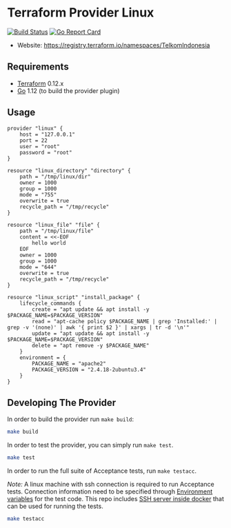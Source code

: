Terraform Provider Linux
========================

[![Build Status](https://cloud.drone.io/api/badges/TelkomIndonesia/terraform-provider-linux/status.svg?branch=master)](https://cloud.drone.io/TelkomIndonesia/terraform-provider-linux)
[![Go Report Card](https://goreportcard.com/badge/github.com/TelkomIndonesia/terraform-provider-linux)](https://goreportcard.com/report/github.com/TelkomIndonesia/terraform-provider-linux)

- Website: <https://registry.terraform.io/namespaces/TelkomIndonesia>

Requirements
------------

- [Terraform](https://www.terraform.io/downloads.html) 0.12.x
- [Go](https://golang.org/doc/install) 1.12 (to build the provider plugin)

Usage
-----

```hcl
provider "linux" {
    host = "127.0.0.1"
    port = 22
    user = "root"
    password = "root"
}

resource "linux_directory" "directory" {
    path = "/tmp/linux/dir"
    owner = 1000
    group = 1000
    mode = "755"
    overwrite = true
    recycle_path = "/tmp/recycle"
}

resource "linux_file" "file" {
    path = "/tmp/linux/file"
    content = <<-EOF
        hello world
    EOF
    owner = 1000
    group = 1000
    mode = "644"
    overwrite = true
    recycle_path = "/tmp/recycle"
}

resource "linux_script" "install_package" {
    lifecycle_commands {
        create = "apt update && apt install -y $PACKAGE_NAME=$PACKAGE_VERSION"
        read = "apt-cache policy $PACKAGE_NAME | grep 'Installed:' | grep -v '(none)' | awk '{ print $2 }' | xargs | tr -d '\n'"
        update = "apt update && apt install -y $PACKAGE_NAME=$PACKAGE_VERSION"
        delete = "apt remove -y $PACKAGE_NAME"
    }
    environment = {
        PACKAGE_NAME = "apache2"
        PACKAGE_VERSION = "2.4.18-2ubuntu3.4"
    }
}
```

Developing The Provider
-----------------------

In order to build the provider run `make build`:

```sh
make build
```

In order to test the provider, you can simply run `make test`.

```sh
make test
```

In order to run the full suite of Acceptance tests, run `make testacc`.

*Note:* A linux machine with ssh connection is required to run Acceptance tests. Connection information need to be specified through [Environment variables](linux/linux_test.go#L34-L48)  for the test code. This repo includes [SSH server inside docker](build/docker/docker-compose.yml) that can be used for running the tests.

```sh
make testacc
```
